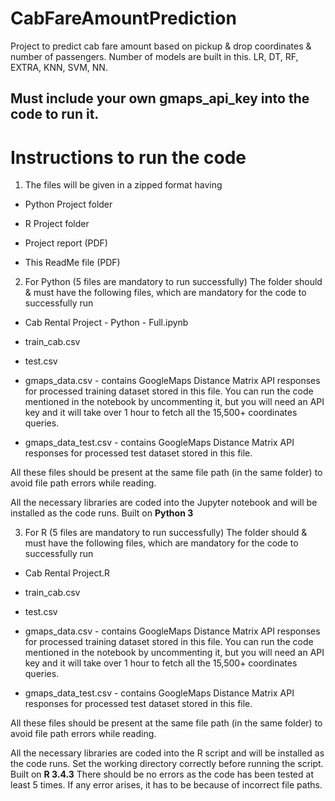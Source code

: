 # CabFareAmountPrediction
Project to predict cab fare amount based on pickup &amp; drop coordinates &amp; number of passengers. Number of models are built in this. LR, DT, RF, EXTRA, KNN, SVM, NN.

## Must include your own gmaps_api_key into the code to run it.

# Instructions to run the code
1. The files will be given in a zipped format having
  * Python Project folder

  * R Project folder

  * Project report (PDF)

  * This ReadMe file (PDF)

2. For Python (5 files are mandatory to run successfully)
The folder should & must have the following files, which are mandatory for the code to successfully
run
  * Cab Rental Project - Python - Full.ipynb

  * train_cab.csv

  * test.csv

  * gmaps_data.csv - contains GoogleMaps Distance Matrix API responses for processed training
dataset stored in this file. You can run the code mentioned in the notebook by uncommenting it, but
you will need an API key and it will take over 1 hour to fetch all the 15,500+ coordinates queries.

  * gmaps_data_test.csv - contains GoogleMaps Distance Matrix API responses for processed test
dataset stored in this file.

All these files should be present at the same file path (in the same folder) to avoid file path errors
while reading.

All the necessary libraries are coded into the Jupyter notebook and will be installed as the code runs.
Built on **Python 3**

3. For R (5 files are mandatory to run successfully)
The folder should & must have the following files, which are mandatory for the code to successfully
run
  * Cab Rental Project.R

  * train_cab.csv

  * test.csv

  * gmaps_data.csv - contains GoogleMaps Distance Matrix API responses for processed training
dataset stored in this file. You can run the code mentioned in the notebook by uncommenting it, but
you will need an API key and it will take over 1 hour to fetch all the 15,500+ coordinates queries.

  * gmaps_data_test.csv - contains GoogleMaps Distance Matrix API responses for processed test
dataset stored in this file.

All these files should be present at the same file path (in the same folder) to avoid file path errors
while reading.

All the necessary libraries are coded into the R script and will be installed as the code runs. Set the
working directory correctly before running the script.
Built on **R 3.4.3**
There should be no errors as the code has been tested at least 5 times. If any error arises, it has to be
because of incorrect file paths.
